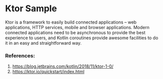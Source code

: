 # Ktor Sample

Ktor is a framework to easily build connected applications – web applications, HTTP services, mobile and browser applications. Modern connected applications need to be asynchronous to provide the best experience to users, and Kotlin coroutines provide awesome facilities to do it in an easy and straightforward way.

### References:
1. https://blog.jetbrains.com/kotlin/2018/11/ktor-1-0/
2. https://ktor.io/quickstart/index.html